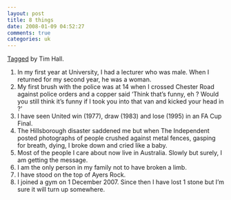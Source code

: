 ```yaml
---
layout: post
title: 8 things
date: 2008-01-09 04:52:27
comments: true
categories: uk
---
```

[Tagged][] by Tim Hall.

1. In my first year at University, I had a lecturer who was male. When
   I returned for my second year, he was a woman.
2. My first brush with the police was at 14 when I crossed Chester Road
   against police orders and a copper said ‘Think that’s funny, eh ?
   Would you still think it’s funny if I took you into that van and
   kicked your head in ?’
3. I have seen United win (1977), draw (1983) and lose (1995) in an FA
   Cup Final.
4. The Hillsborough disaster saddened me but when The Independent
   posted photographs of people crushed against metal fences, gasping
   for breath, dying, I broke down and cried like a baby.
5. Most of the people I care about now live in Australia. Slowly but
   surely, I am getting the message.
6. I am the only person in my family not to have broken a limb.
7. I have stood on the top of Ayers Rock.
8. I joined a gym on 1 December 2007. Since then I have lost 1 stone
   but I’m sure it will turn up somewhere.

[Tagged]: http://www.oracle-base.com/blog/2008/01/09/tag-here-goes-a-chain-letter/
